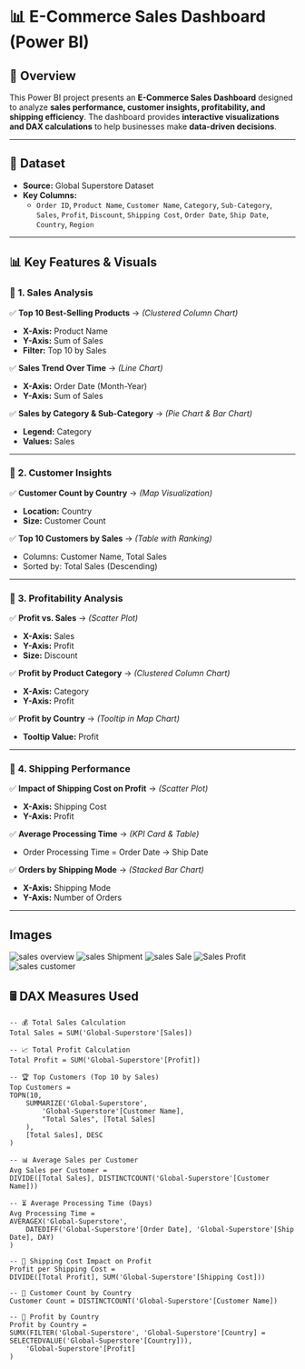 # 📊 E-Commerce Sales Dashboard (Power BI)

## 📍 Overview  
This Power BI project presents an **E-Commerce Sales Dashboard** designed to analyze **sales performance, customer insights, profitability, and shipping efficiency**. The dashboard provides **interactive visualizations and DAX calculations** to help businesses make **data-driven decisions**.

---

## 📂 Dataset  
- **Source:** Global Superstore Dataset  
- **Key Columns:**  
  - `Order ID`, `Product Name`, `Customer Name`, `Category`, `Sub-Category`, `Sales`, `Profit`, `Discount`, `Shipping Cost`, `Order Date`, `Ship Date`, `Country`, `Region`  

---

## 📊 Key Features & Visuals  

### 📌 **1. Sales Analysis**  
✅ **Top 10 Best-Selling Products** → *(Clustered Column Chart)*  
  - **X-Axis:** Product Name  
  - **Y-Axis:** Sum of Sales  
  - **Filter:** Top 10 by Sales  

✅ **Sales Trend Over Time** → *(Line Chart)*  
  - **X-Axis:** Order Date (Month-Year)  
  - **Y-Axis:** Sum of Sales  

✅ **Sales by Category & Sub-Category** → *(Pie Chart & Bar Chart)*  
  - **Legend:** Category  
  - **Values:** Sales  

---

### 📌 **2. Customer Insights**  
✅ **Customer Count by Country** → *(Map Visualization)*  
  - **Location:** Country  
  - **Size:** Customer Count  

✅ **Top 10 Customers by Sales** → *(Table with Ranking)*  
  - Columns: Customer Name, Total Sales  
  - Sorted by: Total Sales (Descending)  

---

### 📌 **3. Profitability Analysis**  
✅ **Profit vs. Sales** → *(Scatter Plot)*  
  - **X-Axis:** Sales  
  - **Y-Axis:** Profit  
  - **Size:** Discount  

✅ **Profit by Product Category** → *(Clustered Column Chart)*  
  - **X-Axis:** Category  
  - **Y-Axis:** Profit  

✅ **Profit by Country** → *(Tooltip in Map Chart)*  
  - **Tooltip Value:** Profit  

---

### 📌 **4. Shipping Performance**  
✅ **Impact of Shipping Cost on Profit** → *(Scatter Plot)*  
  - **X-Axis:** Shipping Cost  
  - **Y-Axis:** Profit  

✅ **Average Processing Time** → *(KPI Card & Table)*  
  - Order Processing Time = Order Date → Ship Date  

✅ **Orders by Shipping Mode** → *(Stacked Bar Chart)*  
  - **X-Axis:** Shipping Mode  
  - **Y-Axis:** Number of Orders  

---
## Images
![sales overview](https://github.com/user-attachments/assets/5cf9c4a5-2a93-46dd-85ca-8899ef70dc23)
![sales Shipment](https://github.com/user-attachments/assets/7363cb96-50ce-4e58-a474-87973264b99a)
![sales Sale](https://github.com/user-attachments/assets/8868197c-e9fe-4a73-afb5-ece9a8884e26)
![Sales Profit](https://github.com/user-attachments/assets/d1643eff-7ec0-45ae-9a67-1adfb15d1903)
![sales customer](https://github.com/user-attachments/assets/d8c1a762-ab59-45b1-915c-02b966045ce5)


## 🖩 DAX Measures Used  

```DAX
-- 💰 Total Sales Calculation
Total Sales = SUM('Global-Superstore'[Sales])

-- 📈 Total Profit Calculation
Total Profit = SUM('Global-Superstore'[Profit])

-- 🏆 Top Customers (Top 10 by Sales)
Top Customers = 
TOPN(10, 
    SUMMARIZE('Global-Superstore', 
        'Global-Superstore'[Customer Name], 
        "Total Sales", [Total Sales]
    ), 
    [Total Sales], DESC
)

-- 📊 Average Sales per Customer
Avg Sales per Customer = 
DIVIDE([Total Sales], DISTINCTCOUNT('Global-Superstore'[Customer Name]))

-- ⏳ Average Processing Time (Days)
Avg Processing Time = 
AVERAGEX('Global-Superstore', 
    DATEDIFF('Global-Superstore'[Order Date], 'Global-Superstore'[Ship Date], DAY)
)

-- 🚚 Shipping Cost Impact on Profit
Profit per Shipping Cost = 
DIVIDE([Total Profit], SUM('Global-Superstore'[Shipping Cost]))

-- 📍 Customer Count by Country
Customer Count = DISTINCTCOUNT('Global-Superstore'[Customer Name])

-- 📌 Profit by Country
Profit by Country = 
SUMX(FILTER('Global-Superstore', 'Global-Superstore'[Country] = SELECTEDVALUE('Global-Superstore'[Country])),
    'Global-Superstore'[Profit]
)
